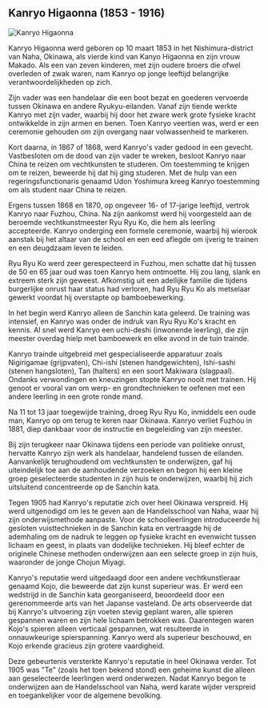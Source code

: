 ## Kanryo Higaonna (1853 - 1916)

![Kanryo Higaonna](https://upload.wikimedia.org/wikipedia/commons/thumb/9/9f/Kanryo_Higaonna.jpg/330px-Kanryo_Higaonna.jpg)

Kanryo Higaonna werd geboren op 10 maart 1853 in het Nishimura-district van Naha, Okinawa, als vierde kind van Kanyo Higaonna en zijn vrouw Makado. Als een van zeven kinderen, met zijn oudere broers die ofwel overleden of zwak waren, nam Kanryo op jonge leeftijd belangrijke verantwoordelijkheden op zich.

Zijn vader was een handelaar die een boot bezat en goederen vervoerde tussen Okinawa en andere Ryukyu-eilanden. Vanaf zijn tiende werkte Kanryo met zijn vader, waarbij hij door het zware werk grote fysieke kracht ontwikkelde in zijn armen en benen. Toen Kanryo veertien was, werd er een ceremonie gehouden om zijn overgang naar volwassenheid te markeren.

Kort daarna, in 1867 of 1868, werd Kanryo's vader gedood in een gevecht. Vastbesloten om de dood van zijn vader te wreken, besloot Kanryo naar China te reizen om vechtkunsten te studeren. Om toestemming te krijgen om te reizen, beweerde hij dat hij ging studeren. Met de hulp van een regeringsfunctionaris genaamd Udon Yoshimura kreeg Kanryo toestemming om als student naar China te reizen.

Ergens tussen 1868 en 1870, op ongeveer 16- of 17-jarige leeftijd, vertrok Kanryo naar Fuzhou, China. Na zijn aankomst werd hij voorgesteld aan de beroemde vechtkunstmeester Ryu Ryu Ko, die hem als leerling accepteerde. Kanryo onderging een formele ceremonie, waarbij hij wierook aanstak bij het altaar van de school en een eed aflegde om ijverig te trainen en een deugdzaam leven te leiden.

Ryu Ryu Ko werd zeer gerespecteerd in Fuzhou, men schatte dat hij tussen de 50 en 65 jaar oud was toen Kanryo hem ontmoette. Hij zou lang, slank en extreem sterk zijn geweest. Afkomstig uit een adellijke familie die tijdens burgerlijke onrust haar status had verloren, had Ryu Ryu Ko als metselaar gewerkt voordat hij overstapte op bamboebewerking.

In het begin werd Kanryo alleen de Sanchin kata geleerd. De training was intensief, en Kanryo was onder de indruk van Ryu Ryu Ko's kracht en kennis. Al snel werd Kanryo een uchi-deshi (inwonende leerling), die zijn meester overdag hielp met bamboewerk en elke avond in de tuin trainde.

Kanryo trainde uitgebreid met gespecialiseerde apparatuur zoals Nigirigamae (grijpvaten), Chi-ishi (stenen handgewichten), Ishi-sashi (stenen hangsloten), Tan (halters) en een soort Makiwara (slagpaal). Ondanks verwondingen en kneuzingen stopte Kanryo nooit met trainen. Hij genoot er vooral van om werp- en grondtechnieken te oefenen met een andere leerling in een grote ronde mand.

Na 11 tot 13 jaar toegewijde training, droeg Ryu Ryu Ko, inmiddels een oude man, Kanryo op om terug te keren naar Okinawa. Kanryo verliet Fuzhou in 1881, diep dankbaar voor de instructie en begeleiding van zijn meester.

Bij zijn terugkeer naar Okinawa tijdens een periode van politieke onrust, hervatte Kanryo zijn werk als handelaar, handelend tussen de eilanden. Aanvankelijk terughoudend om vechtkunsten te onderwijzen, gaf hij uiteindelijk toe aan de aanhoudende verzoeken en begon hij een kleine groep geselecteerde studenten in zijn huis te onderwijzen, waarbij hij zich uitsluitend concentreerde op de Sanchin kata.

Tegen 1905 had Kanryo's reputatie zich over heel Okinawa verspreid. Hij werd uitgenodigd om les te geven aan de Handelsschool van Naha, waar hij zijn onderwijsmethode aanpaste. Voor de schoolleerlingen introduceerde hij gesloten vuisttechnieken in de Sanchin kata en vertraagde hij de ademhaling om de nadruk te leggen op fysieke kracht en evenwicht tussen lichaam en geest, in plaats van dodelijke technieken. Hij bleef echter de originele Chinese methoden onderwijzen aan een selecte groep in zijn huis, waaronder de jonge Chojun Miyagi.

Kanryo's reputatie werd uitgedaagd door een andere vechtkunstleraar genaamd Kojo, die beweerde dat zijn kunst superieur was. Er werd een wedstrijd in de Sanchin kata georganiseerd, beoordeeld door een gerenommeerde arts van het Japanse vasteland. De arts observeerde dat bij Kanryo's uitvoering zijn voeten stevig geplant waren, alle spieren gespannen waren en zijn hele lichaam betrokken was. Daarentegen waren Kojo's spieren alleen verticaal gespannen, wat resulteerde in onnauwkeurige spierspanning. Kanryo werd als superieur beschouwd, en Kojo erkende gracieus zijn grotere vaardigheid.

Deze gebeurtenis versterkte Kanryo's reputatie in heel Okinawa verder. Tot 1905 was "Te" (zoals het toen bekend stond) een geheime kunst die alleen aan geselecteerde leerlingen werd onderwezen. Nadat Kanryo begon te onderwijzen aan de Handelsschool van Naha, werd karate wijder verspreid en toegankelijker voor de algemene bevolking. 